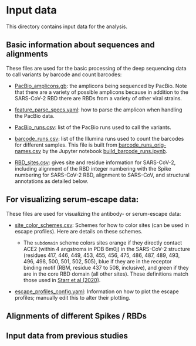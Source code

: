# Input data
This directory contains input data for the analysis.

## Basic information about sequences and alignments

These files are used for the basic processing of the deep sequencing data to call variants by barcode and count barcodes:

   - [PacBio_amplicons.gb](PacBio_amplicons.gb): the amplicons being sequenced by PacBio.
     Note that there are a variety of possible amplicons because in addition to the SARS-CoV-2 RBD there are RBDs from a variety of other viral strains.

   - [feature_parse_specs.yaml](feature_parse_specs.yaml): how to parse the amplicon when handling the PacBio data.

   - [PacBio_runs.csv](PacBio_runs.csv): list of the PacBio runs used to call the variants.

   - [barcode_runs.csv](barcode_runs.csv): list of the Illumina runs used to count the barcodes for different samples. This file is built from [barcode_runs_orig-names.csv](barcode_runs_orig-names.csv) by the Jupyter notebook [build_barcode_runs.ipynb](build_barcode_runs.ipynb).

   - [RBD_sites.csv](RBD_sites.csv): gives site and residue information for SARS-CoV-2, including alignment of the RBD integer numbering with the Spike numbering for SARS-CoV-2 RBD, alignment to SARS-CoV, and structural annotations as detailed below.

## For visualizing serum-escape data:

These files are used for visualizing the antibody- or serum-escape data:

  - [site_color_schemes.csv](site_color_schemes.csv): Schemes for how to color sites (can be used in escape profiles). Here are details on these schemes.

    - The `subdomain` scheme colors sites orange if they directly contact ACE2 (within 4 angstroms in PDB 6m0j) in the SARS-CoV-2 structure (residues 417, 446, 449, 453, 455, 456, 475, 486, 487, 489, 493, 496, 498, 500, 501, 502, 505), blue if they are in the receptor binding motif (RBM, residue 437 to 508, inclusive), and green if they are in the core RBD domain (all other sites). These definitions match those used in [Starr et al (2020)](https://www.cell.com/cell/fulltext/S0092-8674(20)31003-5).
  
  - [escape_profiles_config.yaml](escape_profiles_config.yaml): Information on how to plot the escape profiles; manually edit this to alter their plotting.

## Alignments of different Spikes / RBDs

## Input data from previous studies
